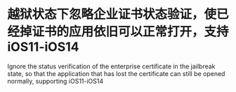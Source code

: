 # 越狱状态下忽略企业证书状态验证，使已经掉证书的应用依旧可以正常打开，支持iOS11-iOS14

Ignore the status verification of the enterprise certificate in the jailbreak state, so that the application that has lost the certificate can still be opened normally, supporting iOS11-iOS14
